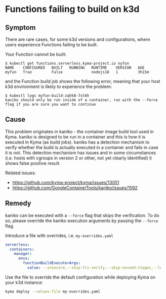 # Functions failing to build on k3d

## Symptom

There are rare cases, for some k3d versions and configurations, where users experience Functions failing to be built.

Your Function cannot be built:
```
$ kubectl get functions.serverless.kyma-project.io nyfun
NAME    CONFIGURED   BUILT   RUNNING   RUNTIME    VERSION   AGE
myfun   True         False             nodejs18   1         3h15m
```
and the Function build job shows the following error, meaning that your host k3d environment is likely to experience the problem:
```
$ kubectl logs myfun-build-zqhk8-7xl6h
kaniko should only be run inside of a container, run with the --force flag if you are sure you want to continue
```

## Cause

This problem originates in kaniko - the container image build tool used in Kyma. kaniko is designed to be run in a container and this is how it is executed in Kyma (as build jobs).
kaniko has a detection mechanism to verify whether the build is actually executed in a container and fails in case it is not.
This detection mechanism has issues and in some circumstances (i.e. hosts with cgroups in version 2 or other, not yet clearly identified) it shows false positive result. 

Related issues:
 - https://github.com/kyma-project/kyma/issues/13051
 - https://github.com/GoogleContainerTools/kaniko/issues/1592
 
## Remedy

kaniko can be executed with a `--force` flag that skips the verification. To do so, please override the kaniko execution arguments by passing the `--force` flag.

Introduce a file with overrides, i.e. `my-overrides.yaml`
```yaml
serverless:
  containers:
    manager:
      envs:
        functionBuildExecutorArgs:
          value: --insecure,--skip-tls-verify,--skip-unused-stages,--log-format=text,--cache=true,--force
```

Use the file to override the default configuration while deploying Kyma on your k3d instance:
```bash
kyma deploy --values-file my-overrides.yaml
```
